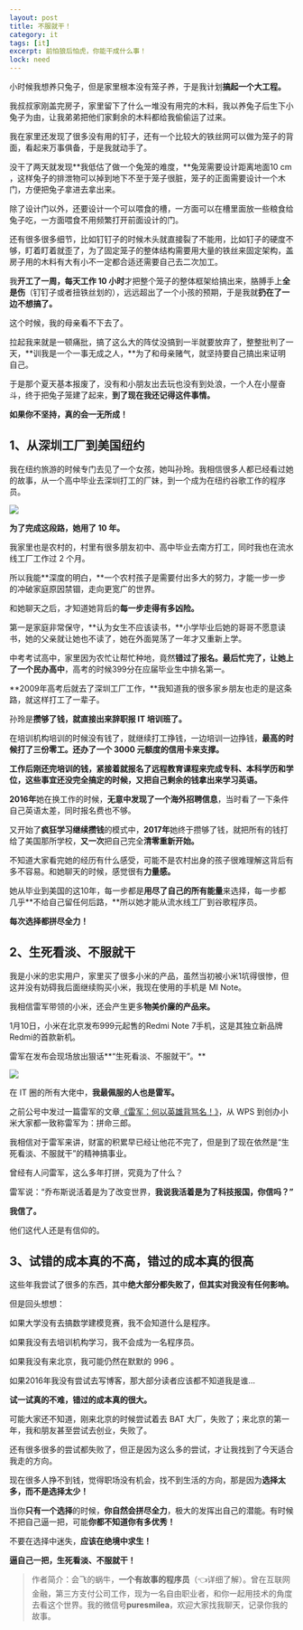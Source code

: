 ```yaml
---
layout: post
title: 不服就干！
category: it
tags: [it]
excerpt: 前怕狼后怕虎，你能干成什么事！
lock: need
---
```


小时候我想养只兔子，但是家里根本没有笼子养，于是我计划**搞起一个大工程。**

我叔叔家刚盖完房子，家里留下了什么一堆没有用完的木料，我以养兔子后生下小兔子为由，让我弟弟把他们家剩余的木料都给我偷偷运了过来。

我在家里还发现了很多没有用的钉子，还有一个比较大的铁丝网可以做为笼子的背面，看起来万事俱备，于是我就动手了。

没干了两天就发现**我低估了做一个兔笼的难度，**兔笼需要设计距离地面10 cm ，这样兔子的排泄物可以掉到地下不至于笼子很脏，笼子的正面需要设计一个木门，方便把兔子拿进去拿出来。

除了设计门以外，还要设计一个可以喂食的槽，一方面可以在槽里面放一些粮食给兔子吃，一方面喂食不用频繁打开前面设计的门。

还有很多很多细节，比如钉钉子的时候木头就直接裂了不能用，比如钉子的硬度不够，盯着盯着就歪了，为了固定笼子的整体结构需要用大量的铁丝来固定架构，盖房子用的木料有大有小不一定都合适还需要自己去二次加工。

我**开工了一周，每天工作 10 小时**才把整个笼子的整体框架给搞出来，胳膊手上**全是伤**（钉钉子或者扭铁丝划的），远远超出了一个小孩的预期，于是我就**扔在了一边不想搞了。**

这个时候，我的母亲看不下去了。

拉起我来就是一顿痛批，搞了这么大的阵仗没搞到一半就要放弃了，整整批判了一天，**训我是一个一事无成之人，**为了和母亲赌气，就坚持要自己搞出来证明自己。

于是那个夏天基本报废了，没有和小朋友出去玩也没有到处浪，一个人在小屋奋斗，终于把兔子笼建了起来，**到了现在我还记得这件事情。**

**如果你不坚持，真的会一无所成！**

## 1、从深圳工厂到美国纽约

我在纽约旅游的时候专门去见了一个女孩，她叫孙玲。我相信很多人都已经看过她的故事，从一个高中毕业去深圳打工的厂妹，到一个成为在纽约谷歌工作的程序员。

![](http://favorites.ren/assets/images/2019/it/bufu01.jpg)

**为了完成这段路，她用了 10 年。**

我家里也是农村的，村里有很多朋友初中、高中毕业去南方打工，同时我也在流水线工厂工作过 2 个月。

所以我能**深度的明白，**一个农村孩子是需要付出多大的努力，才能一步一步的冲破家庭原因禁锢，走向更宽广的世界。

和她聊天之后，才知道她背后的**每一步走得有多凶险。**

第一是家庭非常保守，**认为女生不应该读书，**小学毕业后她的哥哥不愿意读书，她的父亲就让她也不读了，她在外面晃荡了一年才又重新上学。

中考考试高中，家里因为农忙让帮忙种地，竟然**错过了报名。**最后忙完了，让她**上了一个民办高中**，高考的时候399分在应届毕业生中排名第一。

**2009年高考后就去了深圳工厂工作，**我知道我的很多家乡朋友也走的是这条路，就这样打工了一辈子。

孙玲是**攒够了钱，**就直接出来**辞职报 IT 培训班了。**

在培训机构培训的时候没有钱了，就继续打工挣钱，一边培训一边挣钱，**最高的时候打了三份零工。**还**办了一个 3000 元额度的信用卡来支撑。**

**工作后刚还完培训的钱，**紧接着就报名了远程教育课程**来完成专科、本科学历和学位，**这些事宜还没完全搞定的时候，又把自己**剩余的钱拿出来学习英语。**

**2016年**她在换工作的时候，**无意中发现了一个海外招聘信息**，当时看了一下条件自己英语太差，同时报名费也不够。

又开始了**疯狂学习继续攒钱**的模式中，**2017年**她终于攒够了钱，就把所有的钱打给了美国那所学校，**又一次**把自己完全**清零重新开始。**

不知道大家看完她的经历有什么感受，可能不是农村出身的孩子很难理解这背后有多不容易。和她聊天的时候，感觉很有**力量感。**

她从毕业到美国的这10年，每一步都是**用尽了自己的所有能量**来选择，每一步都几乎**不给自己留任何后路，**所以她才能从流水线工厂到谷歌程序员。

**每次选择都拼尽全力！**

## 2、生死看淡、不服就干

我是小米的忠实用户，家里买了很多小米的产品，虽然当初被小米1坑得很惨，但这并没有妨碍我后面继续购买小米，我现在使用的手机是 MI Note。

我相信雷军带领的小米，还会产生更多**物美价廉的产品来。**

1月10日，小米在北京发布999元起售的Redmi Note 7手机，这是其独立新品牌Redmi的首款新机。

雷军在发布会现场放出狠话**“生死看淡、不服就干”。**

![](http://favorites.ren/assets/images/2019/it/bufu02.jpg)

在 IT 圈的所有大佬中，**我最佩服的人也是雷军。**

之前公号中发过一篇雷军的文章[《雷军：何以英雄背骂名！》](https://mp.weixin.qq.com/s/m1LA3cnQpwmDf0UvMMNUYQ)，从 WPS 到创办小米大家都一致称雷军为：拼命三郎。

我相信对于雷军来讲，财富的积累早已经让他花不完了，但是到了现在依然是“生死看淡、不服就干”的精神搞事业。

曾经有人问雷军，这么多年打拼，究竟为了什么？

雷军说：“乔布斯说活着是为了改变世界，**我说我活着是为了科技报国，你信吗？”**

**我信了。**

他们这代人还是有信仰的。

## 3、试错的成本真的不高，错过的成本真的很高

这些年我尝试了很多的东西，其中**绝大部分都失败了，但其实对我没有任何影响。**

但是回头想想：

如果大学没有去搞数学建模竞赛，我不会知道什么是程序。

如果我没有去培训机构学习，我不会成为一名程序员。

如果我没有来北京，我可能仍然在默默的 996 。

如果2016年我没有尝试去写博客，那大部分读者应该都不知道我是谁...

**试一试真的不难，错过的成本真的很大。**

可能大家还不知道，刚来北京的时候尝试着去 BAT 大厂，失败了；来北京的第一年，我和朋友甚至尝试去创业，失败了。

还有很多很多的尝试都失败了，但正是因为这么多的尝试，才让我找到了今天适合我走的方向。

现在很多人挣不到钱，觉得职场没有机会，找不到生活的方向，那是因为**选择太多，而不是选择太少！**

当你**只有一个选择**的时候，**你自然会拼尽全力**，极大的发挥出自己的潜能。有时候不把自己逼一把，可能**你都不知道你有多优秀！**

不要在选择中迷失，**应该在绝境中求生！**

**逼自己一把，生死看淡、不服就干！**

>作者简介：会飞的蜗牛，**一个有故事的程序员**（👈详细了解）。曾在互联网金融，第三方支付公司工作，现为一名自由职业者，和你一起用技术的角度去看这个世界。我的微信号**puresmilea**，欢迎大家找我聊天，记录你我的故事。
